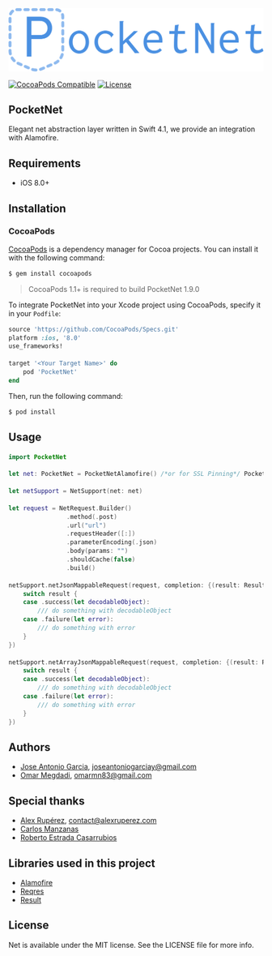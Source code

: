 
<p align="center">
	<img src="PocketNet_logo.png" alt="PocketNet" /><br />
</p>

[![CocoaPods Compatible](https://img.shields.io/cocoapods/v/PocketNet.svg)](https://img.shields.io/cocoapods/v/PocketNet.svg)
[![License](https://img.shields.io/cocoapods/l/PocketNet.svg?style=flat)](http://cocoapods.org/pods/PocketNet)

## PocketNet

Elegant net abstraction layer written in Swift 4.1, we provide an integration with Alamofire.

## Requirements

- iOS 8.0+ 

## Installation

### CocoaPods

[CocoaPods](http://cocoapods.org) is a dependency manager for Cocoa projects. You can install it with the following command:

```bash
$ gem install cocoapods
```

> CocoaPods 1.1+ is required to build PocketNet 1.9.0

To integrate PocketNet into your Xcode project using CocoaPods, specify it in your `Podfile`:

```ruby
source 'https://github.com/CocoaPods/Specs.git'
platform :ios, '8.0'
use_frameworks!

target '<Your Target Name>' do
    pod 'PocketNet'
end
```

Then, run the following command:

```bash
$ pod install
```

## Usage

```swift
import PocketNet

let net: PocketNet = PocketNetAlamofire() /*or for SSL Pinning*/ PocketNetAlamofire(pinningSSLCertURL: Bundle.main.url(forResource: "cert", withExtension: "crt"), domain: "urlDomain")
    
let netSupport = NetSupport(net: net)

let request = NetRequest.Builder()
            	.method(.post)
                .url("url")
                .requestHeader([:])
                .parameterEncoding(.json)
                .body(params: "")
                .shouldCache(false)
                .build()

netSupport.netJsonMappableRequest(request, completion: {(result: Result<DecodableObject, Error>) in
	switch result {
	case .success(let decodableObject):
		/// do something with decodableObject
	case .failure(let error):
	    /// do something with error
	}
})

netSupport.netArrayJsonMappableRequest(request, completion: {(result: Result<[DecodableObject], Error>) in
    switch result {
    case .success(let decodableObject):
        /// do something with decodableObject
    case .failure(let error):
        /// do something with error
    }
})

```

## Authors

* [Jose Antonio Garcia](https://github.com/joseantoniogarciay), joseantoniogarciay@gmail.com
* [Omar Megdadi](https://github.com/NSStudent), omarmn83@gmail.com

## Special thanks

* [Alex Rupérez](https://github.com/alexruperez), contact@alexruperez.com
* [Carlos Manzanas](https://github.com/IGZCarlosManzanas)
* [Roberto Estrada Casarrubios](https://github.com/RobertoEstrada)

## Libraries used in this project

* [Alamofire][1]
* [Reqres][2]
* [Result][3]


## License

Net is available under the MIT license. See the LICENSE file for more info.


[1]: https://github.com/Alamofire/Alamofire
[2]: https://github.com/AckeeCZ/Reqres
[3]: https://github.com/antitypical/Result
